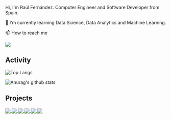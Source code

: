 Hi, I'm Raúl Fernández. Computer Engineer and Software Developer from Spain. 

:seedling: I'm currently learning Data Science, Data Analytics and Machine Learning.

:mailbox: How to reach me

<a href="https://www.linkedin.com/in/rfminguez/">
  <img src="https://img.shields.io/badge/LinkedIn-0077B5?style=for-the-badge&logo=linkedin&logoColor=white" />
</a>

## Activity
![Top Langs](https://github-readme-stats.vercel.app/api/top-langs/?username=rfminguez)

![Anurag's github stats](https://github-readme-stats.vercel.app/api?username=rfminguez&hide=["contribs","prs"])

## Projects
<a href="https://github.com/rfminguez/homl">
  <img align="center" src="https://github-readme-stats.vercel.app/api/pin/?username=rfminguez&repo=homl" />
</a>

<a href="https://github.com/rfminguez/w8-proyecto_final-rompe_captcha">
  <img align="center" src="https://github-readme-stats.vercel.app/api/pin/?username=rfminguez&repo=w8-proyecto_final-rompe_captcha" />
</a>

<a href="https://github.com/rfminguez/w7-diamond_classification">
  <img align="center" src="https://github-readme-stats.vercel.app/api/pin/?username=rfminguez&repo=w7-diamond_classification" />
</a>

<a href="https://github.com/rfminguez/w6-project-the_ranking">
  <img align="center" src="https://github-readme-stats.vercel.app/api/pin/?username=rfminguez&repo=w6-project-the_ranking" />
</a>

<a href="https://github.com/rfminguez/w4_api_project">
  <img align="center" src="https://github-readme-stats.vercel.app/api/pin/?username=rfminguez&repo=w4_api_project" />
</a>

<a href="https://github.com/rfminguez/w3_storytelling">
  <img align="center" src="https://github-readme-stats.vercel.app/api/pin/?username=rfminguez&repo=w3_storytelling" />
</a>

